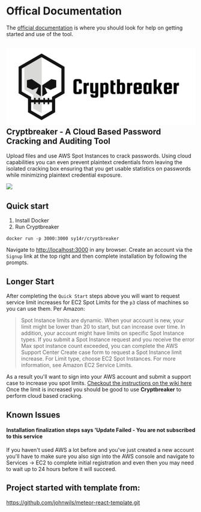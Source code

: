 # Offical Documentation
The [official documentation](https://cryptbreaker.io) is where you should look for help on getting started and use of the tool.

## ![Cryptbreaker Logo](CroppedCryptbreakerLogo.jpg)**Cryptbreaker** - A Cloud Based Password Cracking and Auditing Tool

Upload files and use AWS Spot Instances to crack passwords. Using cloud capabilities you can even prevent plaintext credentials from leaving the isolated cracking box ensuring that you get usable statistics on passwords while minimizing plaintext credential exposure.


![](initial-walkthrough.gif)

## Quick start
1. Install Docker
2. Run Cryptbreaker
```
docker run -p 3000:3000 sy14r/cryptbreaker
```

Navigate to [http://localhost:3000](http://localhost:3000) in any browser.
Create an account via the `Signup` link at the top right and then complete installation by following the prompts.

## Longer Start
After completing the `Quick Start` steps above you will want to request service limit increases for EC2 Spot Limits for the `p3` class of machines so you can use them. Per Amazon:
> Spot Instance limits are dynamic. When your account is new, your limit might be lower than 20 to start, but can increase over time. In addition, your account might have limits on specific Spot Instance types. If you submit a Spot Instance request and you receive the error Max spot instance count exceeded, you can complete the AWS Support Center Create case form to request a Spot Instance limit increase. For Limit type, choose EC2 Spot Instances. For more information, see Amazon EC2 Service Limits.

As a result you'll want to sign into your AWS account and submit a support case to increase you spot limits. 
[Checkout the instructions on the wiki here](https://github.com/Sy14r/Cryptbreaker/wiki/Spot-Limit-Increase-Walkthrough)
 Once the limit is increased you should be good to use **Cryptbreaker** to perform cloud based cracking.


## Known Issues
#### Installation finalization steps says 'Update Failed - You are not subscribed to this service
If you haven't used AWS a lot before and you've just created a new account you'll have to make sure you also sign into the AWS console and navigate to Services -> EC2 to complete initial registration and even then you may need to wait up to 24 hours before it will succeed.



## Project started with template from:
https://github.com/johnwils/meteor-react-template.git
